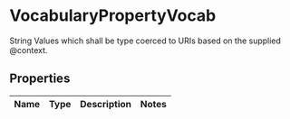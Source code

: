 

# VocabularyPropertyVocab

String Values which shall be type coerced to URIs based on the supplied @context. 

## Properties

| Name | Type | Description | Notes |
|------------ | ------------- | ------------- | -------------|




